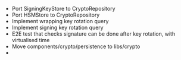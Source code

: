 * Port SigningKeyStore to CryptoRepository
* Port HSMStore to CryptoRepository
* Implement wrapping key rotation query
* Implement signing key rotation query
* E2E test that checks signature can be done after key rotation, with virtualised time
* Move components/crypto/persistence to libs/crypto
* 